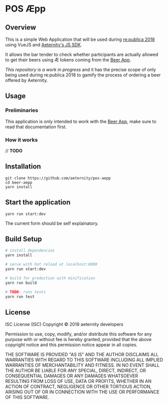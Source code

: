# POS Æpp

## Overview

This is a simple Web Application that will be used during [re:publica 2018](https://re-publica.com/en) using VueJS and [Aeternity's JS SDK](https://github.com/aeternity/aepp-sdk-js).

It allows the bar tender to check whether participants are actually allowed to get their beers using Æ tokens coming from the [Beer App](https://github.com/aeternity/beer-aepp/).

*This repository is a work in progress* and it has the precise scope of only being used during re:publica 2018 to gamify the process of ordering a beer offered by Aeternity.

## Usage

### Preliminaries

This application is only intended to work with the [Beer App](https://github.com/aeternity/beer-aepp/), make sure to read that documentation first.


### How it works

// **TODO**

## Installation

```
git clone https://github.com/aeternity/pos-aepp
cd beer-aepp
yarn install
```


## Start the application

```
yarn run start:dev
```

The current form should be self explainatory.

## Build Setup

``` bash
# install dependencies
yarn install

# serve with hot reload at localhost:8080
yarn run start:dev

# build for production with minification
yarn run build

# TODO: runs tests
yarn run test

```

## License

ISC License (ISC)
Copyright © 2018 aeternity developers

Permission to use, copy, modify, and/or distribute this software for any purpose
with or without fee is hereby granted, provided that the above copyright notice
and this permission notice appear in all copies.

THE SOFTWARE IS PROVIDED "AS IS" AND THE AUTHOR DISCLAIMS ALL WARRANTIES WITH
REGARD TO THIS SOFTWARE INCLUDING ALL IMPLIED WARRANTIES OF MERCHANTABILITY AND
FITNESS. IN NO EVENT SHALL THE AUTHOR BE LIABLE FOR ANY SPECIAL, DIRECT,
INDIRECT, OR CONSEQUENTIAL DAMAGES OR ANY DAMAGES WHATSOEVER RESULTING FROM LOSS
OF USE, DATA OR PROFITS, WHETHER IN AN ACTION OF CONTRACT, NEGLIGENCE OR OTHER
TORTIOUS ACTION, ARISING OUT OF OR IN CONNECTION WITH THE USE OR PERFORMANCE OF
THIS SOFTWARE.
